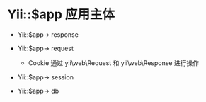 # Yii::$app 应用主体

* Yii::$app-> response
* Yii::$app-> request
  * Cookie 通过 yii\web\Request 和 yii\web\Response 进行操作

* Yii::$app-> session
* Yii::$app-> db
